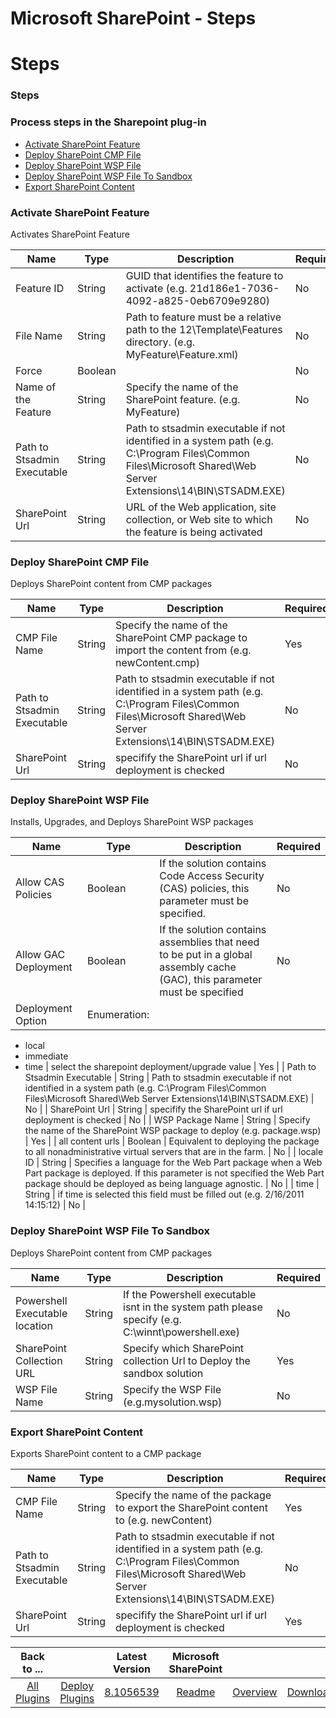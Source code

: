 
Microsoft SharePoint - Steps
============================

# Steps


### Steps




### Process steps in the Sharepoint plug-in

* [Activate SharePoint Feature](#activate_sharepoint_feature)
* [Deploy SharePoint CMP File](#deploy_sharepoint_cmp_file)
* [Deploy SharePoint WSP File](#deploy_sharepoint_wsp_file)
* [Deploy SharePoint WSP File To Sandbox](#deploy_sharepoint_wsp_file_to_sandbox)
* [Export SharePoint Content](#export_sharepoint_content)


### Activate SharePoint Feature

Activates SharePoint Feature


| Name | Type | Description | Required |
| --- | --- | --- | --- |
| Feature ID | String | GUID that identifies the feature to activate (e.g. 21d186e1-7036-4092-a825-0eb6709e9280) | No |
| File Name | String | Path to feature must be a relative path to the 12\Template\Features directory. (e.g. MyFeature\Feature.xml) | No |
| Force | Boolean |  | No |
| Name of the Feature | String | Specify the name of the SharePoint feature. (e.g. MyFeature) | No |
| Path to Stsadmin Executable | String | Path to stsadmin executable if not identified in a system path (e.g. C:\Program Files\Common Files\Microsoft Shared\Web Server Extensions\14\BIN\STSADM.EXE) | No |
| SharePoint Url | String | URL of the Web application, site collection, or Web site to which the feature is being activated | No |

### Deploy SharePoint CMP File

Deploys SharePoint content from CMP packages


| Name | Type | Description | Required |
| --- | --- | --- | --- |
| CMP File Name | String | Specify the name of the SharePoint CMP package to import the content from (e.g. newContent.cmp) | Yes |
| Path to Stsadmin Executable | String | Path to stsadmin executable if not identified in a system path (e.g. C:\Program Files\Common Files\Microsoft Shared\Web Server Extensions\14\BIN\STSADM.EXE) | No |
| SharePoint Url | String | specifify the SharePoint url if url deployment is checked | No |

### Deploy SharePoint WSP File

Installs, Upgrades, and Deploys SharePoint WSP packages


| Name | Type | Description | Required |
| --- | --- | --- | --- |
| Allow CAS Policies | Boolean | If the solution contains Code Access Security (CAS) policies, this parameter must be specified. | No |
| Allow GAC Deployment | Boolean | If the solution contains assemblies that need to be put in a global assembly cache (GAC), this parameter must be specified | No |
| Deployment Option | Enumeration:
* local
* immediate
* time
| select the sharepoint deployment/upgrade value | Yes |
| Path to Stsadmin Executable | String | Path to stsadmin executable if not identified in a system path (e.g. C:\Program Files\Common Files\Microsoft Shared\Web Server Extensions\14\BIN\STSADM.EXE) | No |
| SharePoint Url | String | specifify the SharePoint url if url deployment is checked | No |
| WSP Package Name | String | Specify the name of the SharePoint WSP package to deploy (e.g. package.wsp) | Yes |
| all content urls | Boolean | Equivalent to deploying the package to all nonadministrative virtual servers that are in the farm. | No |
| locale ID | String | Specifies a language for the Web Part package when a Web Part package is deployed. If this parameter is not specified the Web Part package should be deployed as being language agnostic. | No |
| time | String | if time is selected this field must be filled out (e.g. 2/16/2011 14:15:12) | No |

### Deploy SharePoint WSP File To Sandbox

Deploys SharePoint content from CMP packages


| Name | Type | Description | Required |
| --- | --- | --- | --- |
| Powershell Executable location | String | If the Powershell executable isnt in the system path please specify (e.g. C:\winnt\powershell.exe) | No |
| SharePoint Collection URL | String | Specify which SharePoint collection Url to Deploy the sandbox solution | Yes |
| WSP File Name | String | Specify the WSP File (e.g.mysolution.wsp) | No |

### Export SharePoint Content

Exports SharePoint content to a CMP package


| Name | Type | Description | Required |
| --- | --- | --- | --- |
| CMP File Name | String | Specify the name of the package to export the SharePoint content to (e.g. newContent) | Yes |
| Path to Stsadmin Executable | String | Path to stsadmin executable if not identified in a system path (e.g. C:\Program Files\Common Files\Microsoft Shared\Web Server Extensions\14\BIN\STSADM.EXE) | No |
| SharePoint Url | String | specifify the SharePoint url if url deployment is checked | Yes |



|Back to ...||Latest Version|Microsoft SharePoint |||
| :---: | :---: | :---: | :---: | :---: | :---: |
|[All Plugins](../../index.md)|[Deploy Plugins](../README.md)|[8.1056539](https://raw.githubusercontent.com/UrbanCode/IBM-UCD-PLUGINS/main/files/Sharepoint/Sharepoint-8.1056539.zip)|[Readme](README.md)|[Overview](overview.md)|[Downloads](downloads.md)|
